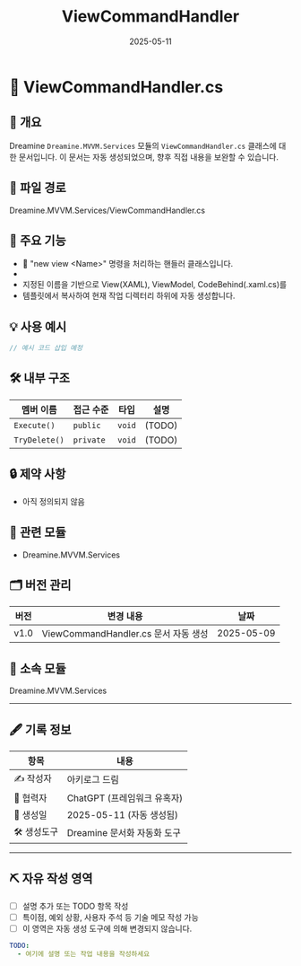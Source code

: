 ﻿---
title: ViewCommandHandler
module: Dreamine.MVVM.Services
generated: true
date: 2025-05-11
---

# 🧾 ViewCommandHandler.cs

## 📌 개요
Dreamine `Dreamine.MVVM.Services` 모듈의 `ViewCommandHandler.cs` 클래스에 대한 문서입니다.
이 문서는 자동 생성되었으며, 향후 직접 내용을 보완할 수 있습니다.

## 📂 파일 경로
Dreamine.MVVM.Services/ViewCommandHandler.cs

## 🧠 주요 기능
- 📌 "new view &lt;Name&gt;" 명령을 처리하는 핸들러 클래스입니다.
- 
- 지정된 이름을 기반으로 View(XAML), ViewModel, CodeBehind(.xaml.cs)를
- 템플릿에서 복사하여 현재 작업 디렉터리 하위에 자동 생성합니다.

## 💡 사용 예시
```csharp
// 예시 코드 삽입 예정
```

## 🛠️ 내부 구조
| 멤버 이름 | 접근 수준 | 타입 | 설명 |
| -------- | -------- | ---- | ---- |
| `Execute()` | `public` | `void` | (TODO) |
| `TryDelete()` | `private` | `void` | (TODO) |



## 🔒 제약 사항
- 아직 정의되지 않음

## 🧩 관련 모듈
- Dreamine.MVVM.Services

## 🗂️ 버전 관리
| 버전 | 변경 내용 | 날짜 |
|------|-----------|------|
| v1.0 | ViewCommandHandler.cs 문서 자동 생성 | 2025-05-09 |



## 📁 소속 모듈
Dreamine.MVVM.Services

---

## 🖋️ 기록 정보

| 항목       | 내용                             |
|------------|----------------------------------|
| ✍️ 작성자  | 아키로그 드림                    |
| 🤖 협력자  | ChatGPT (프레임워크 유혹자)       |
| 📅 생성일  | 2025-05-11 (자동 생성됨) |
| 🛠️ 생성도구 | Dreamine 문서화 자동화 도구         |

---

## ⛏️ 자유 작성 영역

- [ ] 설명 추가 또는 TODO 항목 작성
- [ ] 특이점, 예외 상황, 사용자 주석 등 기술 메모 작성 가능
- [ ] 이 영역은 자동 생성 도구에 의해 변경되지 않습니다.
```yaml
TODO:
  - 여기에 설명 또는 작업 내용을 작성하세요
```

